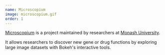 ```yaml
---
name: Microscopium
image: microscopium.gif
order: 1
---
```

[Microscopium](https://github.com/microscopium/microscopium) is a project maintained by researchers at [Monash University](https://www.monash.edu/).

It allows researchers to discover new gene or drug functions by exploring large image datasets with Bokeh's interactive tools.
